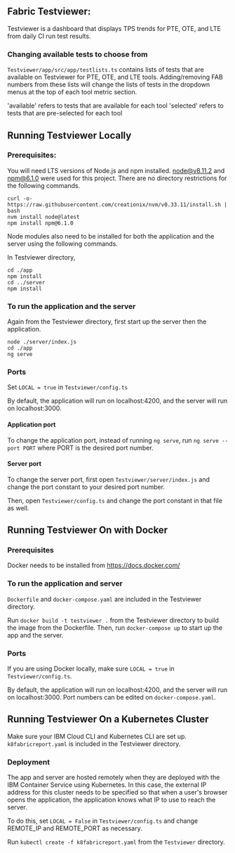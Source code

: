 ## Fabric Testviewer:

Testviewer is a dashboard that displays TPS trends for PTE, OTE, and LTE from daily CI run test results.

### Changing available tests to choose from

`Testviewer/app/src/app/testlists.ts` contains lists of tests that are available on Testviewer for PTE, OTE, and LTE tools. Adding/removing FAB numbers from these lists will change the lists of tests in the dropdown menus at the top of each tool metric section. 

'available' refers to tests that are available for each tool
'selected' refers to tests that are pre-selected for each tool



## Running Testviewer Locally

### Prerequisites:
You will need LTS versions of Node.js and npm installed. node@v8.11.2 and npm@6.1.0 were used for this project. There are no directory restrictions for the following commands. 

```
curl -o- https://raw.githubusercontent.com/creationix/nvm/v0.33.11/install.sh | bash
nvm install node@latest
npm install npm@6.1.0
```

Node modules also need to be installed for both the application and the server using the following commands.

In Testviewer directory,

```
cd ./app
npm install
cd ../server
npm install
```

### To run the application and the server

Again from the Testviewer directory, first start up the server then the application.

```
node ./server/index.js
cd ./app
ng serve
```


### Ports

Set `LOCAL = true` in `Testviewer/config.ts`

By default, the application will run on localhost:4200, and the server will run on localhost:3000.

#### Application port
To change the application port, instead of running `ng serve`, run `ng serve --port PORT` where PORT is the desired port number.

#### Server port
To change the server port, first open `Testviewer/server/index.js` and change the port constant to your desired port number.

Then, open `Testviewer/config.ts` and change the port constant in that file as well.



## Running Testviewer On with Docker

### Prerequisites

Docker needs to be installed from https://docs.docker.com/

### To run the application and server

`Dockerfile` and `docker-compose.yaml` are included in the Testviewer directory.

Run `docker build -t testviewer .` from the Testviewer directory to build the image from the Dockerfile.
Then, run `docker-compose up` to start up the app and the server.

### Ports

If you are using Docker locally, make sure `LOCAL = true` in `Testviewer/config.ts`.

By default, the application will run on localhost:4200, and the server will run on localhost:3000.
Port numbers can be edited on `docker-compose.yaml`.


## Running Testviewer On a Kubernetes Cluster

Make sure your IBM Cloud CLI and Kubernetes CLI are set up. `k8fabricreport.yaml` is included in the Testviewer directory.

### Deployment

The app and server are hosted remotely when they are deployed with the IBM Container Service using Kubernetes. In this case, the external IP address for this cluster needs to be specified so that when a user's browser opens the application, the application knows what IP to use to reach the server.

To do this, set `LOCAL = False` in `Testviewer/config.ts` and change REMOTE_IP and REMOTE_PORT as necessary.

Run `kubectl create -f k8fabricreport.yaml` from the `Testviewer` directory.
